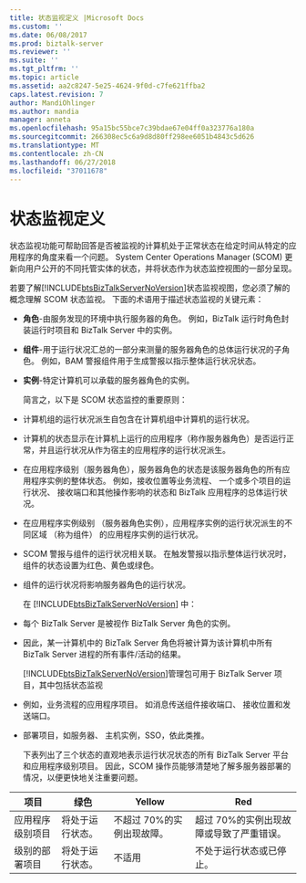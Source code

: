 ```yaml
---
title: 状态监视定义 |Microsoft Docs
ms.custom: ''
ms.date: 06/08/2017
ms.prod: biztalk-server
ms.reviewer: ''
ms.suite: ''
ms.tgt_pltfrm: ''
ms.topic: article
ms.assetid: aa2c8247-5e25-4624-9f0d-c7fe621ffba2
caps.latest.revision: 7
author: MandiOhlinger
ms.author: mandia
manager: anneta
ms.openlocfilehash: 95a15bc55bce7c39bdae67e04ff0a323776a180a
ms.sourcegitcommit: 266308ec5c6a9d8d80ff298ee6051b4843c5d626
ms.translationtype: MT
ms.contentlocale: zh-CN
ms.lasthandoff: 06/27/2018
ms.locfileid: "37011678"
---
```

# <a name="state-monitoring-definitions"></a>状态监视定义
状态监视功能可帮助回答是否被监视的计算机处于正常状态在给定时间从特定的应用程序的角度来看一个问题。 System Center Operations Manager (SCOM) 更新向用户公开的不同托管实体的状态，并将状态作为状态监控视图的一部分呈现。  
  
 若要了解[!INCLUDE[btsBizTalkServerNoVersion](../includes/btsbiztalkservernoversion-md.md)]状态监视视图，您必须了解的概念理解 SCOM 状态监视。 下面的术语用于描述状态监视的关键元素：  
  
- **角色**-由服务发现的环境中执行服务器的角色。 例如，BizTalk 运行时角色封装运行时项目和 BizTalk Server 中的实例。  
  
- **组件**-用于运行状况汇总的一部分来测量的服务器角色的总体运行状况的子角色。 例如，BAM 警报组件用于生成警报以指示整体运行状况状态。  
  
- **实例**-特定计算机可以承载的服务器角色的实例。  
  
  简言之，以下是 SCOM 状态监控的重要原则：  
  
- 计算机组的运行状况派生自包含在计算机组中计算机的运行状况。  
  
- 计算机的状态显示在计算机上运行的应用程序（称作服务器角色）是否运行正常，并且运行状况从作为宿主的应用程序的运行状况派生。  
  
- 在应用程序级别（服务器角色），服务器角色的状态是该服务器角色的所有应用程序实例的整体状态。 例如，接收位置等业务流程、 一个或多个项目的运行状况、 接收端口和其他操作影响的状态和 BizTalk 应用程序的总体运行状况。  
  
- 在应用程序实例级别 （服务器角色实例），应用程序实例的运行状况派生的不同区域 （称为组件） 的应用程序实例的运行状况。  
  
- SCOM 警报与组件的运行状况相关联。 在触发警报以指示整体运行状况时，组件的状态设置为红色、黄色或绿色。  
  
- 组件的运行状况将影响服务器角色的运行状况。  
  
  在 [!INCLUDE[btsBizTalkServerNoVersion](../includes/btsbiztalkservernoversion-md.md)] 中：  
  
- 每个 BizTalk Server 是被视作 BizTalk Server 角色的实例。  
  
- 因此，某一计算机中的 BizTalk Server 角色将被计算为该计算机中所有 BizTalk Server 进程的所有事件/活动的结果。  
  
  [!INCLUDE[btsBizTalkServerNoVersion](../includes/btsbiztalkservernoversion-md.md)]管理包可用于 BizTalk Server 项目，其中包括状态监视  
  
- 例如，业务流程的应用程序项目。 如消息传送组件接收端口、 接收位置和发送端口。  
  
- 部署项目，如服务器、 主机实例，SSO，依此类推。  
  
  下表列出了三个状态的直观地表示运行状况状态的所有 BizTalk Server 平台和应用程序级别项目。 因此，SCOM 操作员能够清楚地了解多服务器部署的情况，以便更快地关注重要问题。  
  
|项目|绿色|Yellow|Red|  
|---------------|-----------|------------|---------|  
|应用程序级别项目|将处于运行状态。|不超过 70%的实例出现故障。|超过 70%的实例出现故障或导致了严重错误。|  
|级别的部署项目|将处于运行状态。|不适用|不处于运行状态或已停止。|